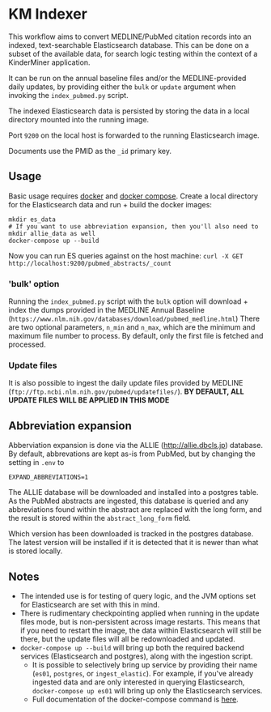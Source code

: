 # KM Indexer

This workflow aims to convert MEDLINE/PubMed citation records into an indexed,
text-searchable Elasticsearch database. This can be done on a subset of the
available data, for search logic testing within the context of a KinderMiner
application.

It can be run on the annual baseline files and/or the MEDLINE-provided daily
updates, by providing either the `bulk` or `update` argument when invoking the 
`index_pubmed.py` script.

The indexed Elasticsearch data is persisted by storing the data in a local
directory mounted into the running image.

Port `9200` on the local host is forwarded to the running Elasticsearch image.

Documents use the PMID as the `_id` primary key.


## Usage
Basic usage requires [docker](https://www.docker.com) and [docker compose](https://docs.docker.com/compose/). Create a local directory for
the Elasticsearch data and run + build the docker images:

```
mkdir es_data
# If you want to use abbreviation expansion, then you'll also need to mkdir allie_data as well
docker-compose up --build
```
Now you can run ES queries against on the host machine: `curl -X GET http://localhost:9200/pubmed_abstracts/_count`

### 'bulk' option
Running the `index_pubmed.py` script with the `bulk` option will download + index
the dumps provided in the MEDLINE Annual Baseline
(`https://www.nlm.nih.gov/databases/download/pubmed_medline.html`)
There are two optional parameters, `n_min` and `n_max`, which are the minimum
and maximum file number to process. By default, only the first file is fetched
and processed.

### Update files
It is also possible to ingest the daily update files provided by MEDLINE
(`ftp://ftp.ncbi.nlm.nih.gov/pubmed/updatefiles/`). **BY DEFAULT, ALL UPDATE
FILES WILL BE APPLIED IN THIS MODE**

## Abbreviation expansion
Abberviation expansion is done via the ALLIE (http://allie.dbcls.jp) database.
By default, abbrevations are kept as-is from PubMed, but by changing the setting in `.env`
to 

```
EXPAND_ABBREVIATIONS=1
```

The ALLIE database will be downloaded and installed into a postgres table. As the PubMed abstracts are ingested, this database is queried and any abbreviations found within the abstract are replaced with the long form, and the result is stored within the `abstract_long_form` field.

Which version has been downloaded is tracked in the postgres database. The latest version will be installed if it is detected that it is newer than what is stored locally.

## Notes
- The intended use is for testing of query logic, and the JVM options set for
  Elasticsearch are set with this in mind.
- There is rudimentary checkpointing applied when running in the update files
  mode, but is non-persistent across image restarts. This means that if you
  need to restart the image, the data within Elasticsearch will still be there,
  but the update files will all be redownloaded and updated.
- `docker-compose up --build` will bring up both the required backend services (Elasticsearch and postgres), along with the ingestion script.
  - It is possible to selectively bring up service by providing their name (`es01`, `postgres`, or `ingest_elastic`). For example, if you've already ingested data and are only interested in querying Elasticsearch, `docker-compose up es01` will bring up only the Elasticsearch services.
  - Full documentation of the docker-compose command is [here](https://docs.docker.com/compose/reference/overview/).

